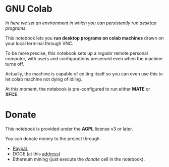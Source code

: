 # **GNU Colab**

*In here we set an environment in which you can persistently run desktop programs.*

This notebook lets you **run desktop programs on colab machines** drawn on your local terminal through VNC.

To be more precise, this notebook sets up a *regular* remote personal computer, with users and configurations preserved even when the machine turns off.

Actually, the machine is capable of editing itself so you can even use this to let colab machine not dying of idling.

At this moment, the notebook is pre-configured to run either **MATE** or **XFCE**. 

# Donate

This notebook is provided under the **AGPL** license v3 or later.

You can donate money to the project through 
- [Paypal](https://paypal.me/pellegrinoprevete), 
- DOGE (at this [address](DAVpBtEWkAdZKk5DNbfUn9weKagyfwga9Q))
- Ethereum mining (just execute the *donate* cell in the notebook).
